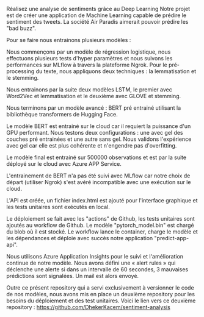 Réalisez une analyse de sentiments grâce au Deep Learning
Notre projet est de créer une application de Machine Learning capable de prédire le sentiment des tweets.
La société Air Paradis aimerait pouvoir prédire les "bad buzz".

Pour se faire nous entrainons plusieurs modèles :

Nous commençons par un modèle de régression logistique, nous effectuons plusieurs tests d'hyper paramètres et nous suivons les performances sur MLflow à travers la plateforme Ngrok.
Pour le pré-processing du texte, nous appliquons deux techniques : la lemmatisation et le stemming.

Nous entrainons par la suite deux modèles LSTM, le premier avec Word2Vec et lemmatisation et le deuxième avec GLOVE et stemming.

Nous terminons par un modèle avancé : BERT pré entrainé utilisant la bibliothèque transformers de Hugging Face.

Le modèle BERT est entrainé sur le cloud car il requiert la puissance d'un GPU performant. Nous testons deux configurations : une avec gel des couches pré entrainées et une autre sans gel.
Nous validons l'expérience avec gel car elle est plus cohérente et n'engendre pas d'overfitting.

Le modèle final est entrainé sur 500000 observations et est par la suite déployé sur le cloud avec Azure APP Service.

L'entrainement de BERT n'a pas été suivi avec MLflow car notre choix de départ (utiliser Ngrok) s'est avéré incompatible avec une exécution sur le cloud.

L'API est créée, un fichier index.html est ajouté pour l'interface graphique et les tests unitaires sont exécutés en local.

Le déploiement se fait avec les "actions" de Github, les tests unitaires sont ajoutés au workflow de Github. Le modèle "pytorch_model.bin" est chargé du blob où il est stocké.
Le workflow lance le container, charge le modèle et les dépendances et déploie avec succès notre application "predict-app-api".

Nous utilisons Azure Application Insights pour le suivi et l'amélioration continue de notre modèle.
Nous avons défini une « alert rules » qui déclenche une alerte si dans un intervalle de 60 secondes, 3 mauvaises prédictions sont signalées.
Un mail est alors envoyé.

Outre ce présent repository qui a servi exclusivement à versionner le code de nos modèles, nous avons mis en place un deuxième repository pour les besoins du déploiement et des test unitaires.
Voici le lien vers ce deuxième repository : https://github.com/DhekerKacem/sentiment-analysis
